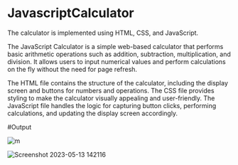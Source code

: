# JavascriptCalculator
The calculator is implemented using HTML, CSS, and JavaScript. 

The JavaScript Calculator is a simple web-based calculator that performs basic arithmetic operations such as addition, subtraction, multiplication, and division. It allows users to input numerical values and perform calculations on the fly without the need for page refresh.

The HTML file contains the structure of the calculator, including the display screen and buttons for numbers and operations. The CSS file provides styling to make the calculator visually appealing and user-friendly. The JavaScript file handles the logic for capturing button clicks, performing calculations, and updating the display screen accordingly.

#Output

![m](https://github.com/mt057/JavascriptCalculator/assets/82698555/81e4c8fa-bfeb-4f95-ac06-047c8e522567)

![Screenshot 2023-05-13 142116](https://github.com/mt057/JavascriptCalculator/assets/82698555/6311f5b2-d7ae-4a01-b568-5da2047347f8)
